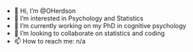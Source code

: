 - 👋 Hi, I’m @OHerdson
- 👀 I’m interested in Psychology and Statistics
- 🌱 I’m currently working on my PhD in cognitive psychology
- 💞️ I’m looking to collaborate on statistics and coding 
- 📫 How to reach me: n/a

<!---
OHerdson/OHerdson is a ✨ special ✨ repository because its `README.md` (this file) appears on your GitHub profile.
You can click the Preview link to take a look at your changes.
--->
